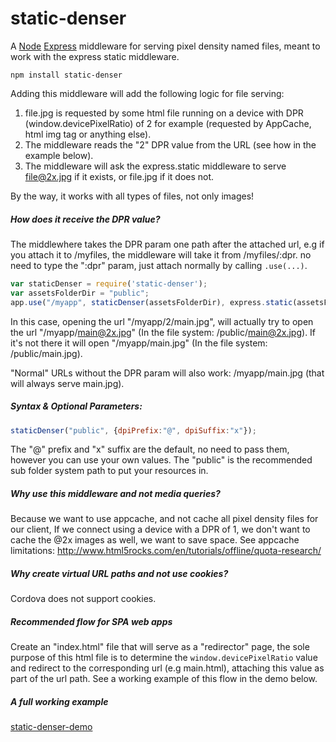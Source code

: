 # static-denser

A [Node](https://nodejs.org) [Express](http://expressjs.com/) middleware for serving pixel density named files, meant to work with the express static middleware.

`npm install static-denser`

Adding this middleware will add the following logic for file serving:

1. file.jpg is requested by some html file running on a device with DPR (window.devicePixelRatio) of 2 for example (requested by AppCache, html img tag or anything else).
2. The middleware reads the "2" DPR value from the URL (see how in the example below).
3. The middleware will ask the express.static middleware to serve file@2x.jpg if it exists, or file.jpg if it does not.

By the way, it works with all types of files, not only images!

##### How does it receive the DPR value?
The middlewhere takes the DPR param one path after the attached url,
e.g if you attach it to /myfiles, the middleware will take it from /myfiles/:dpr.
no need to type the ":dpr" param, just attach normally by calling `.use(...)`.

```javascript
var staticDenser = require('static-denser');
var assetsFolderDir = "public";
app.use("/myapp", staticDenser(assetsFolderDir), express.static(assetsFolderDir,{}));
```

In this case, opening the url "/myapp/2/main.jpg",
will actually try to open the url "/myapp/main@2x.jpg" (In the file system: /public/main@2x.jpg).
If it's not there it will open "/myapp/main.jpg" (In the file system: /public/main.jpg).

"Normal" URLs without the DPR param will also work: /myapp/main.jpg (that will always serve main.jpg).

##### Syntax & Optional Parameters:
```javascript
staticDenser("public", {dpiPrefix:"@", dpiSuffix:"x"});
```
The "@" prefix and "x" suffix are the default, no need to pass them, however you can use your own values.
The "public" is the recommended sub folder system path to put your resources in.

##### Why use this middleware and not media queries?
Because we want to use appcache, and not cache all pixel density files for our client,
If we connect using a device with a DPR of 1, we don't want to cache the @2x images as well, we want to save space.
See appcache limitations: http://www.html5rocks.com/en/tutorials/offline/quota-research/

##### Why create virtual URL paths and not use cookies?
Cordova does not support cookies.

##### Recommended flow for SPA web apps
Create an "index.html" file that will serve as a "redirector" page, the sole purpose of this html file
is to determine the `window.devicePixelRatio` value and redirect to the corresponding url (e.g main.html), attaching this value as part of the url path.
See a working example of this flow in the demo below.

##### A full working example
[static-denser-demo](https://github.com/aabluedragon/static-denser-demo)
